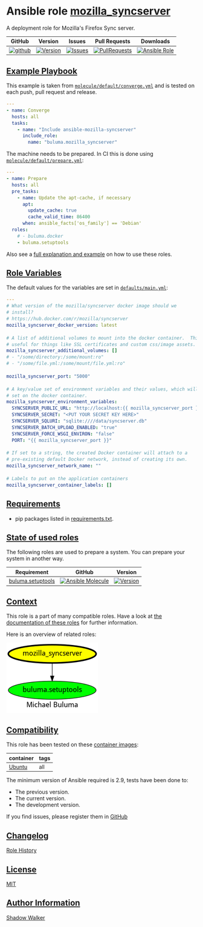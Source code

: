 # Ansible role [mozilla_syncserver](https://galaxy.ansible.com/ui/standalone/roles/buluma/mozilla_syncserver/documentation)

A deployment role for Mozilla's Firefox Sync server.

|GitHub|Version|Issues|Pull Requests|Downloads|
|------|-------|------|-------------|---------|
|[![github](https://github.com/buluma/ansible-role-mozilla_syncserver/actions/workflows/molecule.yml/badge.svg)](https://github.com/buluma/ansible-role-mozilla_syncserver/actions/workflows/molecule.yml)|[![Version](https://img.shields.io/github/release/buluma/ansible-role-mozilla_syncserver.svg)](https://github.com/buluma/ansible-role-mozilla_syncserver/releases/)|[![Issues](https://img.shields.io/github/issues/buluma/ansible-role-mozilla_syncserver.svg)](https://github.com/buluma/ansible-role-mozilla_syncserver/issues/)|[![PullRequests](https://img.shields.io/github/issues-pr-closed-raw/buluma/ansible-role-mozilla_syncserver.svg)](https://github.com/buluma/ansible-role-mozilla_syncserver/pulls/)|[![Ansible Role](https://img.shields.io/ansible/role/d/buluma/mozilla_syncserver)](https://galaxy.ansible.com/ui/standalone/roles/buluma/mozilla_syncserver/documentation)|

## [Example Playbook](#example-playbook)

This example is taken from [`molecule/default/converge.yml`](https://github.com/buluma/ansible-role-mozilla_syncserver/blob/master/molecule/default/converge.yml) and is tested on each push, pull request and release.

```yaml
---
- name: Converge
  hosts: all
  tasks:
    - name: "Include ansible-mozilla-syncserver"
      include_role:
        name: "buluma.mozilla_syncserver"
```

The machine needs to be prepared. In CI this is done using [`molecule/default/prepare.yml`](https://github.com/buluma/ansible-role-mozilla_syncserver/blob/master/molecule/default/prepare.yml):

```yaml
---
- name: Prepare
  hosts: all
  pre_tasks:
    - name: Update the apt-cache, if necessary
      apt:
        update_cache: true
        cache_valid_time: 86400
      when: ansible_facts['os_family'] == 'Debian'
  roles:
    # - buluma.docker
    - buluma.setuptools
```

Also see a [full explanation and example](https://buluma.github.io/how-to-use-these-roles.html) on how to use these roles.

## [Role Variables](#role-variables)

The default values for the variables are set in [`defaults/main.yml`](https://github.com/buluma/ansible-role-mozilla_syncserver/blob/master/defaults/main.yml):

```yaml
---
# What version of the mozilla/syncserver docker image should we
# install?
# https://hub.docker.com/r/mozilla/syncserver
mozilla_syncserver_docker_version: latest

# A list of additional volumes to mount into the docker container.  This is
# useful for things like SSL certificates and custom css/image assets.
mozilla_syncserver_additional_volumes: []
# - "/some/directory:/some/mount:ro"
# - "/some/file.yml:/some/mount/file.yml:ro"

mozilla_syncserver_port: "5000"

# A key/value set of environment variables and their values, which will be
# set on the docker container.
mozilla_syncserver_environment_variables:
  SYNCSERVER_PUBLIC_URL: "http://localhost:{{ mozilla_syncserver_port }}"
  SYNCSERVER_SECRET: "<PUT YOUR SECRET KEY HERE>"
  SYNCSERVER_SQLURI: "sqlite:////data/syncserver.db"
  SYNCSERVER_BATCH_UPLOAD_ENABLED: "true"
  SYNCSERVER_FORCE_WSGI_ENVIRON: "false"
  PORT: "{{ mozilla_syncserver_port }}"

# If set to a string, the created Docker container will attach to a
# pre-existing default Docker network, instead of creating its own.
mozilla_syncserver_network_name: ""

# Labels to put on the application containers
mozilla_syncserver_container_labels: []
```

## [Requirements](#requirements)

- pip packages listed in [requirements.txt](https://github.com/buluma/ansible-role-mozilla_syncserver/blob/master/requirements.txt).

## [State of used roles](#state-of-used-roles)

The following roles are used to prepare a system. You can prepare your system in another way.

| Requirement | GitHub | Version |
|-------------|--------|--------|
|[buluma.setuptools](https://galaxy.ansible.com/buluma/setuptools)|[![Ansible Molecule](https://github.com/buluma/ansible-role-setuptools/actions/workflows/molecule.yml/badge.svg)](https://github.com/buluma/ansible-role-setuptools/actions/workflows/molecule.yml)|[![Version](https://img.shields.io/github/release/buluma/ansible-role-setuptools.svg)](https://github.com/shadowwalker/ansible-role-setuptools)|

## [Context](#context)

This role is a part of many compatible roles. Have a look at [the documentation of these roles](https://buluma.github.io/) for further information.

Here is an overview of related roles:

![dependencies](https://raw.githubusercontent.com/buluma/ansible-role-mozilla_syncserver/png/requirements.png "Dependencies")

## [Compatibility](#compatibility)

This role has been tested on these [container images](https://hub.docker.com/u/buluma):

|container|tags|
|---------|----|
|[Ubuntu](https://hub.docker.com/repository/docker/buluma/ubuntu/general)|all|

The minimum version of Ansible required is 2.9, tests have been done to:

- The previous version.
- The current version.
- The development version.

If you find issues, please register them in [GitHub](https://github.com/buluma/ansible-role-mozilla_syncserver/issues)

## [Changelog](#changelog)

[Role History](https://github.com/buluma/ansible-role-mozilla_syncserver/blob/master/CHANGELOG.md)

## [License](#license)

[MIT](https://github.com/buluma/ansible-role-mozilla_syncserver/blob/master/LICENSE)

## [Author Information](#author-information)

[Shadow Walker](https://buluma.github.io/)

